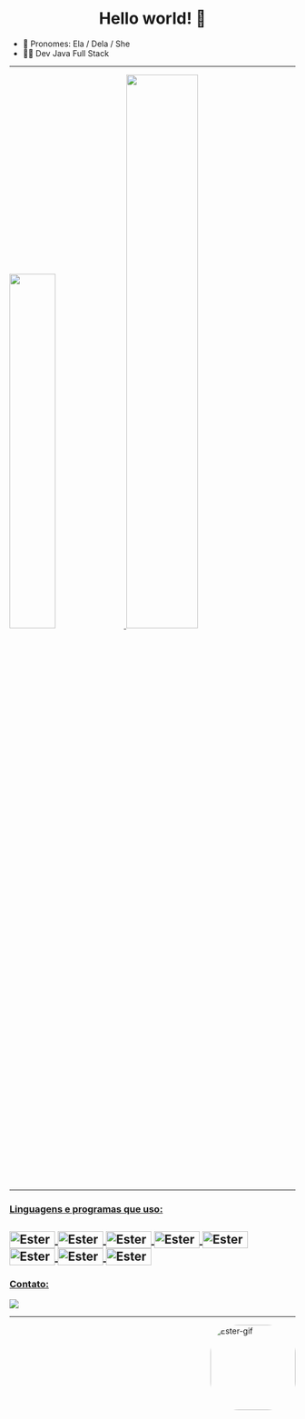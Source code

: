 <div align="center"><h1> Hello world! 👋 </h1></div>



- 👦 Pronomes: Ela / Dela / She
- 👨‍💻 Dev Java Full Stack


----------------------------------------------------------------------------------------

<a href="https://github.com/esterferreirac">
<img width="40%" src="https://github-readme-stats.vercel.app/api?username=esterferreirac&show_icons=true&theme=dracula&include_all_commits=true&count_private=true"/>
<img width="50%" src="https://github-readme-stats.vercel.app/api/top-langs/?username=esterferreirac&layout=compact&langs_count=7&theme=dracula"/>

  
--------------------------------------------------------------------------------------
### Linguagens e programas que uso:
<img align="center" alt="Ester-Java" height="30" width="80" src="https://img.shields.io/badge/Java-ED8B00?style=for-the-badge&logo=java&logoColor=white">  <img
img align="center" alt="Ester-Eclipse" height="30" width="80" src="https://img.shields.io/badge/Eclipse-2C2255?style=for-the-badge&logo=eclipse&logoColor=white">  <img align="center" alt="Ester-Spring" height="30" width="80" src="https://img.shields.io/badge/Spring-6DB33F?style=for-the-badge&logo=spring&logoColor=white"> <img
align="center" alt="Ester-JavaScript" height="30" width="80" src="https://img.shields.io/badge/JavaScript-323330?style=for-the-badge&logo=javascript&logoColor=F7DF1E">  <img
align="center" alt="Ester-TypeScript" height="30" width="80" src="https://img.shields.io/badge/TypeScript-007ACC?style=for-the-badge&logo=typescript&logoColor=white"> <img
align="center" alt="Ester-CSS" height="30" width="80" src="https://img.shields.io/badge/CSS-239120?&style=for-the-badge&logo=css3&logoColor=white">  <img
align="center" alt="Ester-HTML5" height="30" width="80" src="https://img.shields.io/badge/HTML5-E34F26?style=for-the-badge&logo=html5&logoColor=white"> <img 
align="center" alt="Ester-Angular" height="30" width="80" src="https://img.shields.io/badge/Angular-DD0031?style=for-the-badge&logo=angular&logoColor=white">
-----------------------------------------------------------------------------------------
### Contato:
<a href="https://www.linkedin.com/in/ester-eliege-a0556a157/" target="_blank"><img src="https://img.shields.io/badge/-LinkedIn-%230077B5?style=for-the-badge&logo=linkedin&logoColor=white" target="_blank"></a>

-------------------------------------------------------------------------------------------


<img align="right" alt="Ester-gif" height="150" style="border-radius:50px;" src="https://i.picasion.com/pic92/f170df7d4c231ddb1acab37ac066b42f.gif"/>

  

